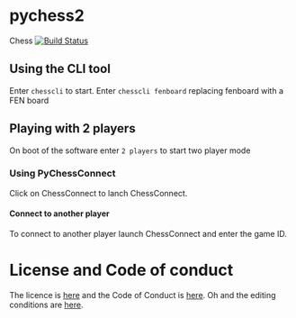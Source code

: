 # pychess2
Chess
[![Build Status](https://travis-ci.com/zurgeg/pychess2.svg?branch=master)](https://travis-ci.com/zurgeg/pychess2)

## Using the CLI tool
Enter ```chesscli``` to start.
Enter ```chesscli fenboard``` replacing fenboard with a FEN board
## Playing with 2 players
On boot of the software enter ```2 players``` to start two player mode
### Using PyChessConnect
Click on ChessConnect to lanch ChessConnect.
#### Connect to another player
To connect to another player launch ChessConnect and enter the game ID.
# License and Code of conduct
The licence is [here](https://www.github.com/zurgeg/pychess2/blob/master/LICENSE) and the Code of Conduct is [here](https://www.github.com/zurgeg/pychess2/blob/master/CODE_OF_CONDUCT.md).
Oh and the editing conditions are [here](https://www.github.com/zurgeg/pychess2/blob/master/CONTRIBUTING.md).
